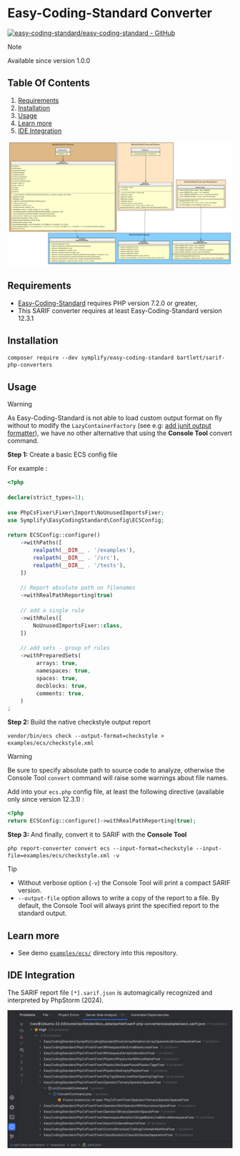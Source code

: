 <!-- markdownlint-disable MD013 -->
# Easy-Coding-Standard Converter

[![easy-coding-standard/easy-coding-standard - GitHub](https://gh-card.dev/repos/easy-coding-standard/easy-coding-standard.svg?fullname=)](https://github.com/easy-coding-standard/easy-coding-standard)

> [!NOTE]
>
> Available since version 1.0.0

## Table Of Contents

1. [Requirements](#requirements)
2. [Installation](#installation)
3. [Usage](#usage)
4. [Learn more](#learn-more)
5. [IDE Integration](#ide-integration)

![ecs converter](../assets/images/converter-ecs.graphviz.svg)

## Requirements

* [Easy-Coding-Standard][ecs] requires PHP version 7.2.0 or greater,
* This SARIF converter requires at least Easy-Coding-Standard version 12.3.1

## Installation

```shell
composer require --dev symplify/easy-coding-standard bartlett/sarif-php-converters
```

## Usage

> [!WARNING]
>
> As Easy-Coding-Standard is not able to load custom output format on fly without to modify the `LazyContainerFactory`
> (see e.g: [add junit output formatter](https://github.com/easy-coding-standard/easy-coding-standard/pull/212)),
> we have no other alternative that using the **Console Tool** convert command.

**Step 1:** Create a basic ECS config file

For example :

```php
<?php

declare(strict_types=1);

use PhpCsFixer\Fixer\Import\NoUnusedImportsFixer;
use Symplify\EasyCodingStandard\Config\ECSConfig;

return ECSConfig::configure()
    ->withPaths([
        realpath(__DIR__ . '/examples'),
        realpath(__DIR__ . '/src'),
        realpath(__DIR__ . '/tests'),
    ])

    // Report absolute path on filenames
    ->withRealPathReporting(true)

    // add a single rule
    ->withRules([
        NoUnusedImportsFixer::class,
    ])

    // add sets - group of rules
    ->withPreparedSets(
         arrays: true,
         namespaces: true,
         spaces: true,
         docblocks: true,
         comments: true,
    )
;
```

**Step 2:** Build the native checkstyle output report

```shell
vendor/bin/ecs check --output-format=checkstyle > examples/ecs/checkstyle.xml
```

> [!WARNING]
>
> Be sure to specify absolute path to source code to analyze, otherwise the Console Tool `convert` command
> will raise some warnings about file names.
>
> Add into your `ecs.php` config file, at least the following directive (available only since version 12.3.1) :
>
> ```php
> <?php
> return ECSConfig::configure()->withRealPathReporting(true);
> ```

**Step 3:** And finally, convert it to SARIF with the **Console Tool**

```shell
php report-converter convert ecs --input-format=checkstyle --input-file=examples/ecs/checkstyle.xml -v
```

> [!TIP]
>
> * Without verbose option (`-v`) the Console Tool will print a compact SARIF version.
> * `--output-file` option allows to write a copy of the report to a file. By default, the Console Tool will always print the specified report to the standard output.

## Learn more

* See demo [`examples/ecs/`][example-folder] directory into this repository.

## IDE Integration

The SARIF report file `[*].sarif.json` is automagically recognized and interpreted by PhpStorm (2024).

![PHPStorm integration](../assets/images/phpstorm-ecs.png)

[example-folder]: https://github.com/llaville/sarif-php-sdk/blob/1.0/examples/ecs/
[ecs]: https://github.com/easy-coding-standard/easy-coding-standard

